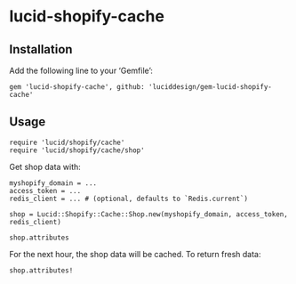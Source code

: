 lucid-shopify-cache
===================

Installation
------------

Add the following line to your ‘Gemfile’:

    gem 'lucid-shopify-cache', github: 'luciddesign/gem-lucid-shopify-cache'


Usage
-----

    require 'lucid/shopify/cache'
    require 'lucid/shopify/cache/shop'

Get shop data with:

    myshopify_domain = ...
    access_token = ...
    redis_client = ... # (optional, defaults to `Redis.current`)

    shop = Lucid::Shopify::Cache::Shop.new(myshopify_domain, access_token, redis_client)

    shop.attributes

For the next hour, the shop data will be cached. To return fresh data:

    shop.attributes!
